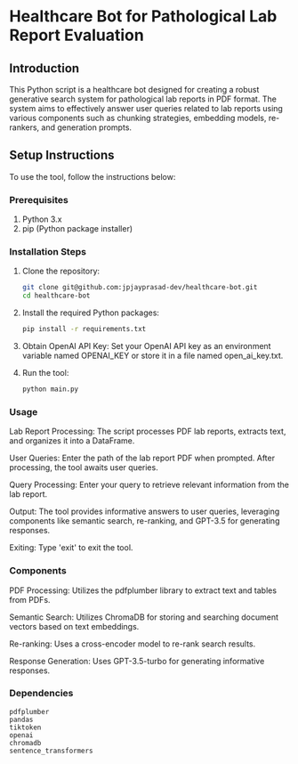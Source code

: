 # Healthcare Bot for Pathological Lab Report Evaluation

## Introduction
This Python script is a healthcare bot designed for creating a robust generative search system for pathological lab reports in PDF format. The system aims to effectively answer user queries related to lab reports using various components such as chunking strategies, embedding models, re-rankers, and generation prompts.

## Setup Instructions
To use the tool, follow the instructions below:

### Prerequisites
1. Python 3.x
2. pip (Python package installer)

### Installation Steps
1. Clone the repository:
    ```bash
    git clone git@github.com:jpjayprasad-dev/healthcare-bot.git
    cd healthcare-bot
    ```
2. Install the required Python packages:
    ```bash
    pip install -r requirements.txt
    ```
3. Obtain OpenAI API Key:
    Set your OpenAI API key as an environment variable named OPENAI_KEY or store it in a file named open_ai_key.txt.

4. Run the tool:
    ```bash
    python main.py
    ```
### Usage
Lab Report Processing:
The script processes PDF lab reports, extracts text, and organizes it into a DataFrame.

User Queries:
Enter the path of the lab report PDF when prompted.
After processing, the tool awaits user queries.

Query Processing:
Enter your query to retrieve relevant information from the lab report.

Output:
The tool provides informative answers to user queries, leveraging components like semantic search, re-ranking, and GPT-3.5 for generating responses.

Exiting:
Type 'exit' to exit the tool.

### Components
PDF Processing:
Utilizes the pdfplumber library to extract text and tables from PDFs.

Semantic Search:
Utilizes ChromaDB for storing and searching document vectors based on text embeddings.

Re-ranking:
Uses a cross-encoder model to re-rank search results.

Response Generation:
Uses GPT-3.5-turbo for generating informative responses.

### Dependencies
    pdfplumber
    pandas
    tiktoken
    openai
    chromadb
    sentence_transformers
